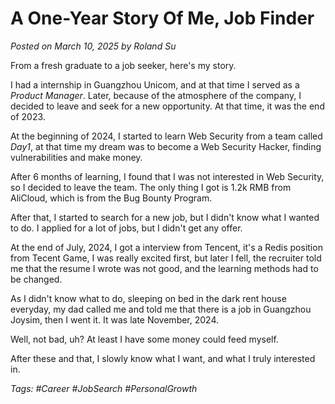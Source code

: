# A One-Year Story Of Me, Job Finder

*Posted on March 10, 2025 by Roland Su*

From a fresh graduate to a job seeker, here's my story.

I had a internship in Guangzhou Unicom, and at that time I served as a *Product Manager*. Later, because of the atmosphere of the company, I decided to leave and seek for a new opportunity. At that time, it was the end of 2023.

At the beginning of 2024, I started to learn Web Security from a team called *Day1*, at that time my dream was to become a Web Security Hacker, finding vulnerabilities and make money.

After 6 months of learning, I found that I was not interested in Web Security, so I decided to leave the team. The only thing I got is 1.2k RMB from AliCloud, which is from the Bug Bounty Program.

After that, I started to search for a new job, but I didn't know what I wanted to do. I applied for a lot of jobs, but I didn't get any offer.

At the end of July, 2024, I got a interview from Tencent, it's a Redis position from Tecent Game, I was really excited first, but later I fell, the recruiter told me that the resume I wrote was not good, and the learning methods had to be changed.

As I didn't know what to do, sleeping on bed in the dark rent house everyday, my dad called me and told me that there is a job in Guangzhou Joysim, then I went it. It was late November, 2024.

Well, not bad, uh? At least I have some money could feed myself.

After these and that, I slowly know what I want, and what I truly interested in.

*Tags: #Career #JobSearch #PersonalGrowth* 